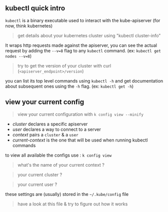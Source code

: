 ## kubectl quick intro
`kubectl` is a binary executable used to interact with the kube-apiserver (for now, think kubernetes)

> get details about your kubernetes cluster using "kubectl cluster-info"

It wraps http requests made against the apiserver, you can see the actual request by adding the `--v=8` flag to any `kubectl` command. (ex: `kubectl get nodes --v=8`)

> try to get the version of your cluster with curl (`<apiserver_endpoint>/version`)

you can list its top level commands using `kubectl -h` and get documentation about subsequent ones using the `-h` flag. (ex: `kubectl get -h`)

## view your current config

> view your current configuration with `k config view --minify`

- _cluster_ declares a specific apiserver
- _user_ declares a way to connect to a server
- _context_ pairs a `cluster` & a `user`
- _current-context_ is the one that will be used when running kubectl commands

to view all available the configs use : `k config view`

> what's the name of your current context ?

> your current cluster ?

> your current user ?

these settings are (usually) stored in the `~/.kube/config` file

> have a look at this file & try to figure out how it works